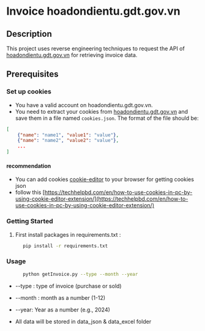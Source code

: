 # Invoice hoadondientu.gdt.gov.vn 

## Description
This project uses reverse engineering techniques to request the API of [hoadondientu.gdt.gov.vn](https://hoadondientu.gdt.gov.vn) for retrieving invoice data.

## Prerequisites

### Set up cookies
 
- You have a valid account on hoadondientu.gdt.gov.vn.
- You need to extract your cookies from [hoadondientu.gdt.gov.vn](https://hoadondientu.gdt.gov.vn) and save them in a file named `cookies.json`. The format of the file should be:

```json
[
    {"name": "name1", "value1": "value"},
    {"name": "name2", "value2": "value"},
    ...
]
```
#### recommendation 
- You can add cookies  [cookie-editor](https://cookie-editor.com/) to your browser for getting cookies json
- follow this [https://techhelpbd.com/en/how-to-use-cookies-in-pc-by-using-cookie-editor-extension/](https://techhelpbd.com/en/how-to-use-cookies-in-pc-by-using-cookie-editor-extension/) 

### Getting Started
1. First install packages in requirements.txt :
``` bash 
      pip install -r requirements.txt 
```

### Usage 

``` bash
      python getInvoice.py --type --month --year
```
- --type : type of invoice (purchase or sold)
- --month : month as a number (1-12)
- --year: Year as a number (e.g., 2024)

- All data will be stored in data_json & data_excel folder 

